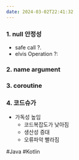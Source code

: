 ```yaml
---
date: 2024-03-02T22:41:32
---
```

### 1. null 안정성
- safe call ?.
- elvis Operation ?:
### 2. name argument
### 3. coroutine
### 4. 코드슈가
- 가독성 높임
	- 코드복잡도가 낮아짐
	- 생산성 증대
	- 오류파악 빨라짐

#Java 
#Kotlin 